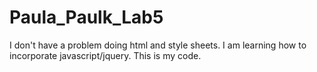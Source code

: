# Paula_Paulk_Lab5
I don't have a problem doing html and style sheets. I am learning how to incorporate javascript/jquery. This is my code.
